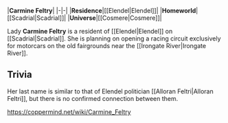 |**Carmine Feltry**|
|-|-|
|**Residence**|[[Elendel\|Elendel]]|
|**Homeworld**|[[Scadrial\|Scadrial]]|
|**Universe**|[[Cosmere\|Cosmere]]|

Lady **Carmine Feltry** is a resident of [[Elendel\|Elendel]] on [[Scadrial\|Scadrial]].
She is planning on opening a racing circuit exclusively for motorcars on the old fairgrounds near the [[Irongate River\|Irongate River]].

## Trivia
Her last name is similar to that of Elendel politician [[Alloran Feltri\|Alloran Feltri]], but there is no confirmed connection between them.


https://coppermind.net/wiki/Carmine_Feltry